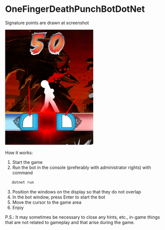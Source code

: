 # OneFingerDeathPunchBotDotNet

Signature points are drawn at screenshot

![marks](marks.png)

How it works:
1. Start the game
2. Run the bot in the console (preferably with administrator rights) with command 
```powershell
   dotnet run
   ```
3. Position the windows on the display so that they do not overlap
4. In the bot window, press Enter to start the bot
5. Move the cursor to the game area
6. Enjoy

P.S.: It may sometimes be necessary to close any hints, etc., in-game things that are not related to gameplay and that arise during the game.